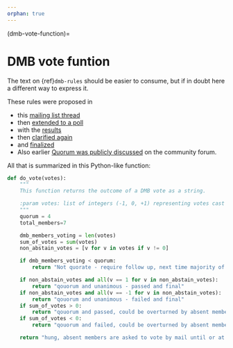 ```yaml
---
orphan: true
---
```


(dmb-vote-function)=
# DMB vote funtion

The text on {ref}`dmb-rules` should be easier to consume, but if in doubt
here a different way to express it.

These rules were proposed in
* this [mailing list thread](https://lists.ubuntu.com/archives/devel-permissions/2021-August/001728.html)
* then [extended to a poll](https://lists.ubuntu.com/archives/devel-permissions/2021-October/001756.html)
* with the [results](https://lists.ubuntu.com/archives/devel-permissions/2021-November/001782.html)
* then [clarified again](https://lists.ubuntu.com/archives/devel-permissions/2021-October/001763.html)
* and [finalized](https://lists.ubuntu.com/archives/devel-permissions/2021-October/001764.html)
* Also earlier [Quorum was publicly discussed](https://discourse.ubuntu.com/t/open-discussion-meetings-quorum/5966) on the community forum.

All that is summarized in this Python-like function:

```python
def do_vote(votes):
    """
    This function returns the outcome of a DMB vote as a string.

    :param votes: list of integers (-1, 0, +1) representing votes cast by members present
    """
    quorum = 4
    total_members=7

    dmb_members_voting = len(votes)
    sum_of_votes = sum(votes)
    non_abstain_votes = [v for v in votes if v != 0]

    if dmb_members_voting < quorum:
        return "Not quorate - require follow up, next time majority of present members votes will suffice"

    if non_abstain_votes and all(v == 1 for v in non_abstain_votes):
        return "qouorum and unanimous - passed and final"
    if non_abstain_votes and all(v == -1 for v in non_abstain_votes):
        return "qouorum and unanimous - failed and final"
    if sum_of_votes > 0:
        return "qouorum and passed, could be overturned by absent members voting by mail until or at next meeting"
    if sum_of_votes < 0:
        return "qouorum and failed, could be overturned by absent members voting by mail until or at next meeting"

    return "hung, absent members are asked to vote by mail until or at next meeting"
```
